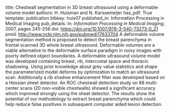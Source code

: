 title: Chestwall segmentation in 3D breast ultrasound using a deformable volume model
authors: H. Huisman and N. Karssemeijer
has_pdf: True
template: publication
bibkey: huis07
published_in: Information Processing in Medical Imaging
pub_details: in: <i>Information Processing in Medical Imaging</i>, 2007, pages 245-256
doi: https://doi.org/10.1007/978-3-540-73273-0_21
pmid: http://www.ncbi.nlm.nih.gov/pubmed/17633704
A deformable volume segmentation method is proposed to detect the breast parenchyma in frontal scanned 3D whole breast ultrasound. Deformable volumes are a viable alternative to the deformable surface paradigm in noisy images with poorly defined object boundaries. A deformable ultrasound volume model was developed containing breast, rib, intercostal space and thoracic shadowing. Using prior knowledge about grey value statistics and shape the parameterized model deforms by optimization to match an ultrasound scan. Additionally a rib shadow enhancement filter was developed based on a Hessian sheet detector. An ROC chestwall detection study on 88 multi-center scans (20 non-visible chestwalls) showed a significant accuracy which improved strongly using the sheet detector. The results show the potential of our methodology to extract breast parenchyma which could help reduce false positives in subsequent computer aided lesion detection.

